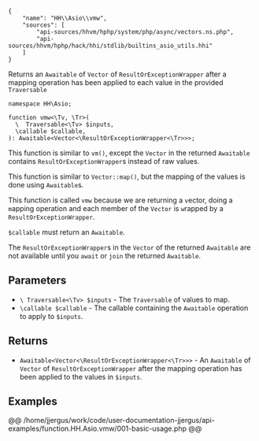 ``` yamlmeta
{
    "name": "HH\\Asio\\vmw",
    "sources": [
        "api-sources/hhvm/hphp/system/php/async/vectors.ns.php",
        "api-sources/hhvm/hphp/hack/hhi/stdlib/builtins_asio_utils.hhi"
    ]
}
```




Returns an ` Awaitable ` of `` Vector `` of ``` ResultOrExceptionWrapper ``` after a
mapping operation has been applied to each value in the provided
```` Traversable ````




``` Hack
namespace HH\Asio;

function vmw<\Tv, \Tr>(
  \  Traversable<\Tv> $inputs,
  \callable $callable,
): Awaitable<Vector<\ResultOrExceptionWrapper<\Tr>>>;
```




This function is similar to ` vm() `, except the `` Vector `` in the returned
``` Awaitable ``` contains ```` ResultOrExceptionWrapper ````s instead of raw values.




This function is similar to ` Vector::map() `, but the mapping of the values
is done using `` Awaitable ``s.




This function is called ` vmw ` because we are returning a `` v ``ector, doing a
``` m ```apping operation and each member of the ```` Vector ```` is ````` w `````rapped by a
`````` ResultOrExceptionWrapper ``````.




` $callable ` must return an `` Awaitable ``.




The ` ResultOrExceptionWrapper `s in the `` Vector `` of the returned ``` Awaitable ```
are not available until you ```` await ```` or ````` join ````` the returned `````` Awaitable ``````.




## Parameters




+ ` \ Traversable<\Tv> $inputs ` - The `` Traversable `` of values to map.
+ ` \callable $callable ` - The callable containing the `` Awaitable `` operation to
  apply to ``` $inputs ```.




## Returns




* ` Awaitable<Vector<\ResultOrExceptionWrapper<\Tr>>> ` - An `` Awaitable `` of ``` Vector ``` of ```` ResultOrExceptionWrapper ```` after the
  mapping operation has been applied to the values in ````` $inputs `````.




## Examples




@@ /home/jjergus/work/code/user-documentation-jjergus/api-examples/function.HH.Asio.vmw/001-basic-usage.php @@
<!-- HHAPIDOC -->
